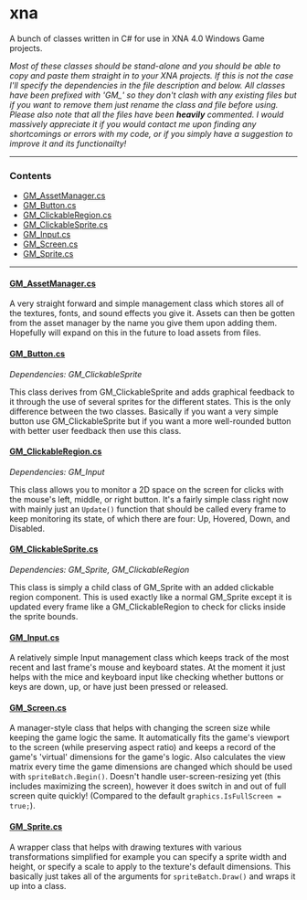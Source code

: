 # xna

A bunch of classes written in C# for use in XNA 4.0 Windows Game projects.

_Most of these classes should be stand-alone and you should be able to copy and paste them straight in to your XNA projects. If this is not the case I'll specify the dependencies in the file description and below. All classes have been prefixed with 'GM\_' so they don't clash with any existing files but if you want to remove them just rename the class and file before using. Please also note that all the files have been __heavily__ commented. I would massively appreciate it if you would contact me upon finding any shortcomings or errors with my code, or if you simply have a suggestion to improve it and its functionailty!_

***

### Contents
- [GM_AssetManager.cs](#gm_assetmanager)<br>
- [GM_Button.cs](#gm_button)<br>
- [GM_ClickableRegion.cs](#gm_clickableregion)<br>
- [GM_ClickableSprite.cs](#gm_clickablesprite)<br>
- [GM_Input.cs](#gm_input)<br>
- [GM_Screen.cs](#gm_screen)<br>
- [GM_Sprite.cs](#gm_sprite)<br>

***

<a name="gm_assetmanager"/>

#### [GM_AssetManager.cs](https://github.com/george-mcdonagh/xna/blob/master/GM_AssetManager.cs)

A very straight forward and simple management class which stores all of the textures, fonts, and sound effects you give it. Assets can then be gotten from the asset manager by the name you give them upon adding them. Hopefully will expand on this in the future to load assets from files.

<a name="gm_button"/>

#### [GM_Button.cs](https://github.com/george-mcdonagh/xna/blob/master/GM_Button.cs)

_Dependencies: GM_ClickableSprite_

This class derives from GM_ClickableSprite and adds graphical feedback to it through the use of several sprites for the different states. This is the only difference between the two classes. Basically if you want a very simple button use GM_ClickableSprite but if you want a more well-rounded button with better user feedback then use this class.

<a name="gm_clickableregion"/>

#### [GM_ClickableRegion.cs](https://github.com/george-mcdonagh/xna/blob/master/GM_ClickableRegion.cs)

_Dependencies: GM_Input_

This class allows you to monitor a 2D space on the screen for clicks with the mouse's left, middle, or right button. It's a fairly simple class right now with mainly just an ```Update()``` function that should be called every frame to keep monitoring its state, of which there are four: Up, Hovered, Down, and Disabled.

<a name="gm_clickablesprite"/>

#### [GM_ClickableSprite.cs](https://github.com/george-mcdonagh/xna/blob/master/GM_ClickableSprite.cs)

_Dependencies: GM_Sprite, GM_ClickableRegion_

This class is simply a child class of GM_Sprite with an added clickable region component. This is used exactly like a normal GM_Sprite except it is updated every frame like a GM_ClickableRegion to check for clicks inside the sprite bounds.

<a name="gm_input"/>

#### [GM_Input.cs](https://github.com/george-mcdonagh/xna/blob/master/GM_Input.cs)

A relatively simple Input management class which keeps track of the most recent and last frame's mouse and keyboard states. At the moment it just helps with the mice and keyboard input like checking whether buttons or keys are down, up, or have just been pressed or released.

<a name="gm_screen"/>

#### [GM_Screen.cs](https://github.com/george-mcdonagh/xna/blob/master/GM_Screen.cs)

A manager-style class that helps with changing the screen size while keeping the game logic the same. It automatically fits the game's viewport to the screen (while preserving aspect ratio) and keeps a record of the game's 'virtual' dimensions for the game's logic. Also calculates the view matrix every time the game dimensions are changed which should be used with ```spriteBatch.Begin()```. Doesn't handle user-screen-resizing yet (this includes maximizing the screen), however it does switch in and out of full screen quite quickly! (Compared to the default ```graphics.IsFullScreen = true;```).

<a name="gm_sprite"/>

#### [GM_Sprite.cs](https://github.com/george-mcdonagh/xna/blob/master/GM_Sprite.cs)

A wrapper class that helps with drawing textures with various transformations simplified for example you can specify a sprite width and height, or specify a scale to apply to the texture's default dimensions. This basically just takes all of the arguments for ```spriteBatch.Draw()``` and wraps it up into a class.
